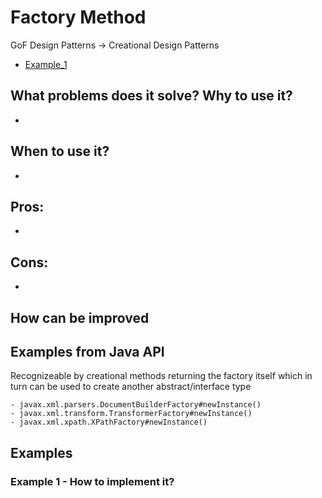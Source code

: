 # Factory Method

GoF Design Patterns -> Creational Design Patterns

- [Example_1](https://github.com/Iretha/ebook-design-patterns/tree/master/src/com/smdev/gof/behavioral/template_method) 

## What problems does it solve? Why to use it?
- 

## When to use it?
- 

## Pros:
- 

## Cons:
- 

## How can be improved

## Examples from Java API
Recognizeable by creational methods returning the factory itself which in turn can be used to create another abstract/interface type
```
- javax.xml.parsers.DocumentBuilderFactory#newInstance()
- javax.xml.transform.TransformerFactory#newInstance()
- javax.xml.xpath.XPathFactory#newInstance()
```

## Examples

### Example 1 - How to implement it?
